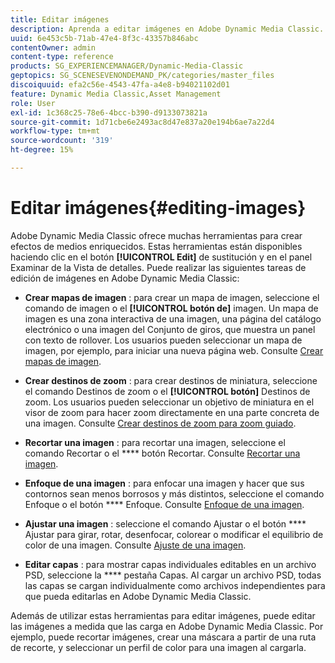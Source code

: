 ```yaml
---
title: Editar imágenes
description: Aprenda a editar imágenes en Adobe Dynamic Media Classic.
uuid: 6e453c5b-71ab-47e4-8f3c-43357b846abc
contentOwner: admin
content-type: reference
products: SG_EXPERIENCEMANAGER/Dynamic-Media-Classic
geptopics: SG_SCENESEVENONDEMAND_PK/categories/master_files
discoiquuid: efa2c56e-4543-47fa-a4e8-b94021102d01
feature: Dynamic Media Classic,Asset Management
role: User
exl-id: 1c368c25-78e6-4bcc-b390-d9133073821a
source-git-commit: 1d71cbe6e2493ac8d47e837a20e194b6ae7a22d4
workflow-type: tm+mt
source-wordcount: '319'
ht-degree: 15%

---
```


# Editar imágenes{#editing-images}

Adobe Dynamic Media Classic ofrece muchas herramientas para crear efectos de medios enriquecidos. Estas herramientas están disponibles haciendo clic en el botón **[!UICONTROL Edit]** de sustitución y en el panel Examinar de la Vista de detalles. Puede realizar las siguientes tareas de edición de imágenes en Adobe Dynamic Media Classic:

* **Crear mapas de imagen** : para crear un mapa de imagen, seleccione el comando de imagen o el  **[!UICONTROL botón de]** imagen. Un mapa de imagen es una zona interactiva de una imagen, una página del catálogo electrónico o una imagen del Conjunto de giros, que muestra un panel con texto de rollover. Los usuarios pueden seleccionar un mapa de imagen, por ejemplo, para iniciar una nueva página web. Consulte [Crear mapas de imagen](/help/creating-image-maps.md).

* **Crear destinos de zoom** : para crear destinos de miniatura, seleccione el comando Destinos de zoom o el  **[!UICONTROL botón]** Destinos de zoom. Los usuarios pueden seleccionar un objetivo de miniatura en el visor de zoom para hacer zoom directamente en una parte concreta de una imagen. Consulte [Crear destinos de zoom para zoom guiado](/help/creating-zoom-targets-guided-zoom.md).

* **Recortar una imagen** : para recortar una imagen, seleccione el comando Recortar o el  **** botón Recortar. Consulte [Recortar una imagen](/help/cropping-image.md).

* **Enfoque de una imagen** : para enfocar una imagen y hacer que sus contornos sean menos borrosos y más distintos, seleccione el comando Enfoque o el botón  **** Enfoque. Consulte [Enfoque de una imagen](/help/sharpening-image.md).

* **Ajustar una imagen** : seleccione el comando Ajustar o el botón  **** Ajustar para girar, rotar, desenfocar, colorear o modificar el equilibrio de color de una imagen. Consulte [Ajuste de una imagen](/help/adjusting-image.md).

* **Editar capas** : para mostrar capas individuales editables en un archivo PSD, seleccione la  **** pestaña Capas. Al cargar un archivo PSD, todas las capas se cargan individualmente como archivos independientes para que pueda editarlas en Adobe Dynamic Media Classic.

Además de utilizar estas herramientas para editar imágenes, puede editar las imágenes a medida que las carga en Adobe Dynamic Media Classic. Por ejemplo, puede recortar imágenes, crear una máscara a partir de una ruta de recorte, y seleccionar un perfil de color para una imagen al cargarla.
